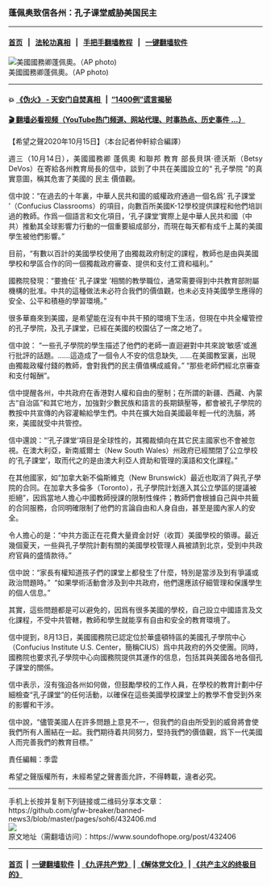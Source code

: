 ### 蓬佩奥致信各州：孔子课堂威胁美国民主
------------------------

#### [首页](https://github.com/gfw-breaker/banned-news3/blob/master/README.md) &nbsp;&nbsp;|&nbsp;&nbsp; [法轮功真相](https://github.com/begood0513/basic/blob/master/README.md)  &nbsp;&nbsp;|&nbsp;&nbsp; [手把手翻墙教程](https://github.com/gfw-breaker/guides/wiki)  &nbsp;&nbsp;|&nbsp;&nbsp; [一键翻墙软件](https://github.com/gfw-breaker/nogfw/blob/master/README.md)  



<div><img alt="美國國務卿蓬佩奧。（AP photo)" src="https://img.soundofhope.org/2020-10/1602765510770.jpg"/>
<br/><figcaption class="caption">
 美國國務卿蓬佩奧。（AP photo)
</figcaption></div><hr/>

#### 💥 [《伪火》 - 天安门自焚真相 ](http://158.247.195.190:10000/videos/blog/weihuo.html)&nbsp; |&nbsp; [“1400例”谎言揭秘  ](http://158.247.195.190:10000/videos/blog/jiexi1400.html)

#### [ 🎬  翻墙必看视频（YouTube热门频道、网站代理、时事热点、历史事件 ...）](https://github.com/gfw-breaker/links/blob/master/banned.md)

<div><div class="Content__Wrapper sc-1bvya0-0 grZQxZ">
 <p class="meta-top">
  <span class="meta">
   【希望之聲2020年10月15日】（本台記者仲軒綜合編譯）
  </span>
 </p>
 <p style="text-align:justify">
  週三（10月14日），美國國務卿
  <ok href="https://www.epochtimes.com/gb/tag/%E8%93%AC%E4%BD%A9%E5%A5%A5.html">
   蓬佩奧
  </ok>
  和聯邦
  <ok href="https://www.epochtimes.com/gb/tag/%E6%95%99%E8%82%B2.html">
   教育
  </ok>
  部長貝琪·德沃斯（Betsy DeVos）在寄給各州教育局長的信中，談到了中共在美國設立的“
  <ok href="https://www.epochtimes.com/gb/tag/%E5%AD%94%E5%AD%90%E5%AD%A6%E9%99%A2.html">
   孔子學院
  </ok>
  ”的真實意圖，稱其危害了美國的
  <ok href="https://www.epochtimes.com/gb/tag/%E6%B0%91%E4%B8%BB.html">
   民主
  </ok>
  價值觀。
 </p>
 <p>
  信中說：“在過去的十年裏，中華人民共和國的威權政府通過一個名爲’
  <ok href="https://www.epochtimes.com/gb/tag/%E5%AD%94%E5%AD%90%E8%AF%BE%E5%A0%82.html">
   孔子課堂
  </ok>
  ’（Confucius Classrooms）的項目，向數百所美國K-12學校提供課程和他們培訓過的教師。作爲一個語言和文化項目，‘孔子課堂’實際上是中華人民共和國（中共）推動其全球影響力行動的一個重要組成部分，而現在每天都有成千上萬的美國學生被他們影響。”
 </p>
 <div class="AD_Embed__Wrap-sc-1xslmin-0 igMuqX module desktop">
  <div>
  </div>
 </div>
 <p>
  目前，“有數以百計的美國學校使用了由獨裁政府制定的課程，教師也是由與美國學校和學區合作的同一個獨裁政府審查、提供和支付工資和福利。”
 </p>
 <p>
  國務院發現：“要擔任‘
  <ok href="https://www.epochtimes.com/gb/tag/%E5%AD%94%E5%AD%90%E8%AF%BE%E5%A0%82.html">
   孔子課堂
  </ok>
  ’相關的教學職位，通常需要得到中共教育部附屬機構的批准。中共的這種做法未必符合我們的價值觀，也未必支持美國學生應得的安全、公平和積極的學習環境。”
 </p>
 <p>
  很多華裔來到美國，是希望能在沒有中共干預的環境下生活，但現在中共全權管控的孔子學院，及孔子課堂，已經在美國的校園佔了一席之地了。
 </p>
 <p>
  信中說： “一些孔子學院的學生描述了他們的老師一直迴避對中共來說‘敏感’或進行批評的話題。…...這造成了一個令人不安的信息缺失, …...在美國教室裏，出現由獨裁政權付錢的教師，會對我們的民主價值構成威脅。” “那些老師們經北京審查和支付報酬”。
 </p>
 <p>
  信中提醒各州，中共政府在香港對人權和自由的壓制；在所謂的新疆、西藏、內蒙古“自治區”和其它地方，加強對少數民族和語言的長期鎮壓等，都會被孔子學院的教按中共宣傳的內容灌輸給學生們。中共在擴大始自美國最年輕一代的洗腦，將來，美國就受中共管控。
 </p>
 <p>
  信中還說：“‘孔子課堂’項目是全球性的，其獨裁傾向在其它民主國家也不會被忽視。在澳大利亞，新南威爾士（New South Wales）州政府已經關閉了公立學校的‘孔子課堂’，取而代之的是由澳大利亞人資助和管理的漢語和文化課程。”
 </p>
 <p>
  在其他國家，如“加拿大新不倫斯維克（New Brunswick）最近也取消了與孔子學院的合同。在加拿大多倫多（Toronto），孔子學院計划進入其公立學區的提議被拒絕”，因爲當地人擔心中國教師授課的限制性條件；教師們會根據自己與中共籤的合同服務，合同明確限制了他們的言論自由和人身自由，甚至是國內家人的安全。
 </p>
 <p>
  令人擔心的是：“中共方面正在花費大量資金討好（收買）美國學校的領導。最近幾個夏天，一些與孔子學院計劃有關的美國學校管理人員被請到北京，受到中共政府官員的盛情款待。”
 </p>
 <p>
  信中說：“家長有權知道孩子們的課堂上都發生了什麼，特別是當涉及到有爭議或政治問題時。”  “如果學術活動會涉及到中共政府，他們還應該仔細管理和保護學生的個人信息。”
 </p>
 <p>
  其實，這些問題都是可以避免的，因爲有很多美國的學校，自己設立中國語言及文化課程，不受中共管轄，教師和學生就能享有自由和安全的教育環境了。
 </p>
 <p>
  信中提到，8月13日，美國國務院已認定位於華盛頓特區的美國孔子學院中心（Confucius Institute U.S. Center，簡稱CIUS）爲中共政府的外交使團。同時，國務院也要求孔子學院中心向國務院提供其運作的信息，包括其與美國各地各個孔子課堂的關係。
 </p>
 <p>
  信中表示，沒有強迫各州如何做，但鼓勵學校的工作人員，在學校的教育計劃中仔細檢查“孔子課堂”的任何活動，以確保在這些美國學校課堂上的教學不會受到外來的影響和干涉。
 </p>
 <p>
  信中說，“儘管美國人在許多問題上意見不一，但我們的自由所受到的威脅將會使我們所有人團結在一起。我們期待着共同努力，堅持我們的價值觀，爲下一代美國人而完善我們的教育目標。”
 </p>
 <p class="meta-btm">
  責任編輯：季雲
 </p>
 <p class="meta-btm">
  希望之聲版權所有，未經希望之聲書面允許，不得轉載，違者必究。
 </p>
</div>
</div>
<hr/>
手机上长按并复制下列链接或二维码分享本文章：<br/>
https://github.com/gfw-breaker/banned-news3/blob/master/pages/soh6/432406.md <br/>
<a href='https://github.com/gfw-breaker/banned-news3/blob/master/pages/soh6/432406.md'><img src='https://github.com/gfw-breaker/banned-news3/blob/master/pages/soh6/432406.md.png'/></a> <br/>
原文地址（需翻墙访问）：https://www.soundofhope.org/post/432406


------------------------
#### [首页](https://github.com/gfw-breaker/banned-news3/blob/master/README.md) &nbsp;|&nbsp; [一键翻墙软件](https://github.com/gfw-breaker/nogfw/blob/master/README.md) &nbsp;| [《九评共产党》](https://github.com/gfw-breaker/9ping.md/blob/master/README.md#九评之一评共产党是什么) | [《解体党文化》](https://github.com/gfw-breaker/jtdwh.md/blob/master/README.md) | [《共产主义的终极目的》](https://github.com/gfw-breaker/gczydzjmd.md/blob/master/README.md)


<img src='http://gfw-breaker.win/banned-news3/pages/soh6/432406.md' width='0px' height='0px'/>